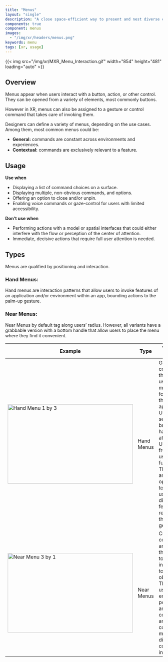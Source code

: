 ```yaml
---
title: "Menus"
layout: "single"
description: "A close space-efficient way to present and nest diverse commands."
components: true
component: menus
images:
  - "/img/xr/headers/menus.png"
keywords: menu
tags: [xr, usage]
---
```


{{< img src="/img/xr/MXR_Menu_Interaction.gif" width="854" height="481" loading="auto" >}}

## Overview

Menus appear when users interact with a button, action, or other control. They can be opened from a variety of elements, most commonly buttons.

However in XR, menus can also be assigned to a gesture or control command that takes care of invoking them.

Designers can define a variety of menus, depending on the use cases. Among them, most common menus could be:

- **General:** commands are constant across environments and experiences.
- **Contextual:** commands are exclusively relevant to a feature.

## Usage

**Use when**

- Displaying a list of command choices on a surface.
- Displaying multiple, non-obvious commands, and options.
- Offering an option to close and/or unpin.
- Enabling voice commands or gaze-control for users with limited accessibility.

**Don't use when**

- Performing actions with a model or spatial interfaces that could either interfere with the flow or perception of the center of attention.
- Immediate, decisive actions that require full user attention is needed.

## Types

Menus are qualified by positioning and interaction.

### Hand Menus:

Hand menus are interaction patterns that allow users to invoke features of an application and/or environment within an app, bounding actions to the palm-up gesture.

### Near Menus:

Near Menus by default tag along users’ radius. However, all variants have a grabbable version with a bottom handle that allow users to place the menu where they find it convenient.

<table class="table table-bordered">
  <thead class="thead-light">
    <tr>
      <th>Example</th>
      <th>Type </th>
      <th>When to use</th>
    </tr>
  </thead>
  <tbody>
      <td><img src="/img/xr/HandMenu_Classic_1x3.png" alt="Hand Menu 1 by 3" width="400" height="254" loading="lazy"></td>
      <td>Hand Menus</td>
      <td>
        Generic commands that allow users to move forward in the application. Users can seamlessly bring up hand-attached UIs for frequently used functions. They offer an opportunity to help users discover features by relying on this natural gesture.
      </td>
    </tr>
    <tr>
        <tr>
      <td><img src="/img/xr/NearMenu_Classic_3x1.png" alt="Near Menu 3 by 1" width="400" height="254" loading="lazy"></td>
      <td>Near Menus</td>
      <td>
        Contextual commands and actions that need to be taken in relation to a virtual object.  They usually emerge pop from another command and can contain multiple, diverse commands in them.
      </td>
    </tr>
    <tr>
  </tbody>
</table>
